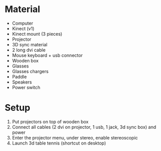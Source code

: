 # Material #

* Computer
* Kinect (v1)
* Kinect mount (3 pieces)
* Projector
* 3D sync material
* 2 long dvi cable
* Mouse keyboard + usb connector
* Wooden box
* Glasses
* Glasses chargers
* Paddle
* Speakers
* Power switch


# Setup #

1. Put projectors on top of wooden box
1. Connect all cables (2 dvi on projector, 1 usb, 1 jack, 3d sync box) and power
1. Enter the projector menu, under stereo, enable stereoscopic
1. Launch 3d table tennis (shortcut on desktop)